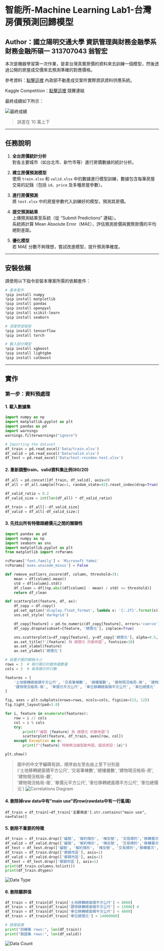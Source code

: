 # 智能所-Machine Learning Lab1-台灣房價預測回歸模型
## Author：國立陽明交通大學 資訊管理與財務金融學系財務金融所碩一 313707043 翁智宏

本次是機器學習第一次作業，是拿台灣真實房價的資料來去訓練一個模型，然後透過公開的房屋成交價來去預測準確的對應價格。  

參考資料：[點擊這裡](https://plvr.land.moi.gov.tw/Index) 內政部不動產成交案件實際資訊資料供應系統。  

Kaggle Competition：[點擊這裡](https://plvr.land.moi.gov.tw/Index) 競賽連結

最終成績如下所示：

![最終成績](Image/Kaggle_排名成績.png)

> 誤差在 10 萬上下
---

## 任務說明

1. **全台房價統計分析**  
   對各主要城市（如台北市、新竹市等）進行房價數據的統計分析。

2. **建立房價預測模型**  
   使用 `train.xlsx` 和 `valid.xlsx` 中的數據進行模型訓練，數據包含每筆房屋交易的記錄（包括 `id`、`price` 及多種房屋參數）。

3. **進行房價預測**  
   將 `test.xlsx` 中的房屋參數代入訓練好的模型，預測其房價。

4. **提交預測結果**  
   上傳預測結果至系統（從 “Submit Predictions” 連結）。  
   系統將計算 Mean Absolute Error（MAE），評估預測房價與實際房價的平均絕對差距。

5. **優化模型**  
   若 MAE 分數不夠理想，嘗試改進模型，提升預測準確度。

---

## 安裝依賴

請使用以下指令安裝本專案所需的依賴套件：

```bash
# 基本套件
!pip install numpy
!pip install matplotlib
!pip install pandas
!pip install openpyxl
!pip install scikit-learn
!pip install seaborn

# 深度學習框架
!pip install tensorflow
!pip install torch

# 載入部分模型
!pip install xgboost
!pip install lightgbm
!pip install catboost
```

---
## 實作

### 第一步：資料預處理
#### 1. 載入數據集
```python
import numpy as np
import matplotlib.pyplot as plt
import pandas as pd
import warnings
warnings.filterwarnings("ignore")

# Importing the dataset
df_train = pd.read_excel('Data/train.xlsx')
df_valid = pd.read_excel('Data/valid.xlsx')
df_test = pd.read_excel('Data/test-reindex-test.xlsx')
```

#### 2. 重新調整train、valid資料集比例(80/20)
```python
df_all = pd.concat([df_train, df_valid], axis=0)
df_all = df_all.sample(frac=1, random_state=42).reset_index(drop=True)

df_valid_ratio = 0.2
df_valid_size = int(len(df_all) * df_valid_ratio)

df_train = df_all[:-df_valid_size]
df_valid = df_all[-df_valid_size:]
```

#### 3. 先找出所有特徵跟總價元之間的關聯性
```python
import pandas as pd
import numpy as np
import seaborn as sns
import matplotlib.pyplot as plt
from matplotlib import rcParams

rcParams['font.family'] = 'Microsoft YaHei'  
rcParams['axes.unicode_minus'] = False  

def remove_outliers_zscore(df, column, threshold=3):
    mean = df[column].mean()
    std = df[column].std()
    df_clean = df[(np.abs((df[column] - mean) / std) <= threshold)]
    return df_clean

def scatterplot(feature, df, ax):
    df_copy = df.copy()
    pd.set_option('display.float_format', lambda x: '{:.2f}'.format(x))
    sns.set_style('darkgrid')

    df_copy[feature] = pd.to_numeric(df_copy[feature], errors='coerce')
    df_copy.dropna(subset=[feature, '總價元'], inplace=True)

    sns.scatterplot(x=df_copy[feature], y=df_copy['總價元'], alpha=0.5, ax=ax)
    ax.set_title(f'{feature} 與 總價元 的散佈圖', fontsize=10)
    ax.set_xlabel(feature)
    ax.set_ylabel('總價元')

# 設置子圖的網格大小
rows = 3  # 每行顯示的散佈圖數量
cols = 3  # 每頁顯示的行數

features = [
    '土地移轉總面積平方公尺', '交易筆棟數', '總樓層數', '建物現況格局-房', '建物現況格局-廳', 
    '建物現況格局-衛', '單價元平方公尺', '車位移轉總面積平方公尺', '車位總價元'
]

fig, axes = plt.subplots(nrows=rows, ncols=cols, figsize=(15, 12))
fig.tight_layout(pad=3.0)

for i, feature in enumerate(features):
    row = i // cols
    col = i % cols
    try:
        print(f"繪製 {feature} 與 總價元 的散佈圖")
        scatterplot(feature, df_train, axes[row, col])
    except Exception as e:
        print(f"{feature} 特徵無法繪製散佈圖，錯誤原因：{e}")

plt.show()
```
> 圖中的中文字編碼有誤，順序由左至右由上至下分別是  
('土地移轉總面積平方公尺', '交易筆棟數', '總樓層數', '建物現況格局-房', '建物現況格局-廳',  
'建物現況格局-衛', '單價元平方公尺', '車位移轉總面積平方公尺', '車位總價元')
![Correlations Diagram](Image/Correlations.png)


#### 4. 刪除掉raw data中有"main use"的row(rawdata中有一行亂碼)
`df_train = df_train[~df_train['主要用途'].str.contains("main use", na=False)]`

#### 5. 刪除不重要的特徵
```python
df_train = df_train.drop(['編號', '解約情形', '棟及號', '交易標的','移轉層次','總樓層數', '非都市土地使用編定' , '有無管理組織' ,'備註', '建案名稱', '建築完成年月', '交易年月日'], axis=1)
df_valid = df_valid.drop(['編號', '解約情形', '棟及號', '交易標的','移轉層次','總樓層數', '非都市土地使用編定' , '有無管理組織' ,'備註', '建案名稱', '建築完成年月', '交易年月日'], axis=1)
df_test = df_test.drop(['編號', '解約情形', '棟及號', '交易標的','移轉層次','總樓層數', '非都市土地使用編定' , '有無管理組織' ,'備註', '建案名稱', '建築完成年月', '交易年月日'], axis=1)
df_train = df_train.drop(['鄉鎮市區'], axis=1)
df_valid = df_valid.drop(['鄉鎮市區'], axis=1)
df_test = df_test.drop(['鄉鎮市區'], axis=1)
print(df_train.columns.tolist())
print(df_train.dtypes)
```
![Data Type](Image/資料型態.png)

#### 6. 刪除離群值
```python
df_train = df_train[df_train['土地移轉總面積平方公尺'] < 8000]
df_train = df_train[df_train['建物移轉總面積平方公尺'] < 15000] #
df_train = df_train[df_train['車位移轉總面積平方公尺'] < 4000]
df_train = df_train[df_train['車位總價元'] < 14000000]

# 檢查結果
print("訓練集 rows:", len(df_train))
print("驗證集 rows:", len(df_valid))
```
![Data Count](Image/資料集數量.png)
